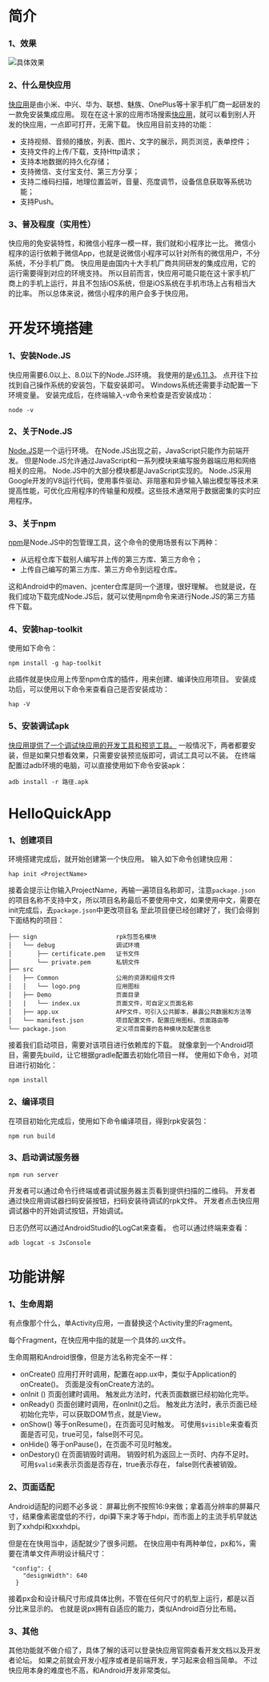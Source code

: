 # 简介 #
### 1、效果 ###
![具体效果](https://github.com/YuanTiger/QuickApp-UserCenter/blob/master/%E5%BF%AB%E5%BA%94%E7%94%A8GIF%E6%95%88%E6%9E%9C.gif)
### 2、什么是快应用 ###
[快应用](https://www.quickapp.cn/)是由小米、中兴、华为、联想、魅族、OnePlus等十家手机厂商一起研发的一款免安装集成应用。
现在在这十家的应用市场搜索[快应用](https://www.quickapp.cn/)，就可以看到别人开发的快应用，一点即可打开，无需下载。
快应用目前支持的功能：

- 支持视频、音频的播放，列表、图片、文字的展示，网页浏览，表单控件；
- 支持文件的上传/下载，支持Http请求；
- 支持本地数据的持久化存储；
- 支持微信、支付宝支付、第三方分享；
- 支持二维码扫描，地理位置监听，音量、亮度调节，设备信息获取等系统功能；
- 支持Push。


### 3、普及程度（实用性） ###
快应用的免安装特性，和微信小程序一模一样，我们就和小程序比一比。
微信小程序的运行依赖于微信App，也就是说微信小程序可以针对所有的微信用户，不分系统，不分手机厂商。
快应用是由国内十大手机厂商共同研发的集成应用，它的运行需要得到对应的环境支持。
所以目前而言，快应用可能只能在这十家手机厂商上的手机上运行，并且不包括iOS系统，但是iOS系统在手机市场上占有相当大的比率。
所以总体来说，微信小程序的用户会多于快应用。



# 开发环境搭建 #

### 1、安装Node.JS ###
快应用需要6.0以上、8.0以下的Node.JS环境。
我使用的是[v6.11.3](https://nodejs.org/en/blog/release/v6.11.3/)。
点开往下拉找到自己操作系统的安装包，下载安装即可。
Windows系统还需要手动配置一下环境变量。
安装完成后，在终端输入-v命令来检查是否安装成功：
```
node -v
```

### 2、关于Node.JS ###
[Node.JS](https://zh.wikipedia.org/wiki/Node.JS)是一个运行环境。
在Node.JS出现之前，JavaScript只能作为前端开发。
但是Node.JS允许通过JavaScript和一系列模块来编写服务器端应用和网络相关的应用。
Node.JS中的大部分模块都是JavaScript实现的。
Node.JS采用Google开发的V8运行代码，使用事件驱动、非阻塞和异步输入输出模型等技术来提高性能，可优化应用程序的传输量和规模。这些技术通常用于数据密集的实时应用程序。

### 3、关于npm ###
[npm](http://www.runoob.com/nodejs/nodejs-npm.html)是Node.JS中的包管理工具，这个命令的使用场景有以下两种：

- 从远程仓库下载别人编写并上传的第三方库、第三方命令；
- 上传自己编写的第三方库、第三方命令到远程仓库。

这和Android中的maven、jcenter仓库是同一个道理，很好理解。
也就是说，在我们成功下载完成Node.JS后，就可以使用npm命令来进行Node.JS的第三方插件下载。

### 4、安装hap-toolkit ###

使用如下命令：
```
npm install -g hap-toolkit
```
此插件就是快应用上传至npm仓库的插件，用来创建、编译快应用项目。
安装成功后，可以使用以下命令来查看自己是否安装成功：
```
hap -V
```

###  5、安装调试apk ###
[快应用提供了一个调试快应用的开发工具和预览工具。](https://www.quickapp.cn/docCenter/post/69)
一般情况下，两者都要安装，但是如果只想看效果，只需要安装预览版即可，调试工具可以不装。
在终端配置过adb环境的电脑，可以直接使用如下命令安装apk：
```
adb install -r 路径.apk
```

# HelloQuickApp #
### 1、创建项目 ###
环境搭建完成后，就开始创建第一个快应用。
输入如下命令创建快应用：
```
hap init <ProjectName>
```
接着会提示让你输入ProjectName，再输一遍项目名称即可，注意`package.json`的项目名称不支持中文，所以项目名称最后不要使用中文，如果使用中文，需要在init完成后，去`package.json`中更改项目名
至此项目便已经创建好了，我们会得到下面结构的项目：
```
├── sign                      rpk包签名模块
│   └── debug                 调试环境
│       ├── certificate.pem   证书文件
│       └── private.pem       私钥文件
├── src
│   ├── Common                公用的资源和组件文件
│   │   └── logo.png          应用图标
│   ├── Demo                  页面目录
│   |   └── index.ux          页面文件，可自定义页面名称
│   ├── app.ux                APP文件，可引入公共脚本，暴露公共数据和方法等
│   └── manifest.json         项目配置文件，配置应用图标、页面路由等
└── package.json              定义项目需要的各种模块及配置信息
```
接着我们启动项目，需要对该项目进行依赖库的下载。
就像拿到一个Android项目，需要先build，让它根据gradle配置去初始化项目一样。
使用如下命令，对项目进行初始化：
```
npm install
```
### 2、编译项目 ###
在项目初始化完成后，使用如下命令编译项目，得到rpk安装包：
```
npm run build
```
### 3、启动调试服务器 ###
```
npm run server
```
开发者可以通过命令行终端或者调试服务器主页看到提供扫描的二维码。
开发者通过快应用调试器扫码安装按钮，扫码安装待调试的rpk文件。
开发者点击快应用调试器中的开始调试按钮，开始调试。

日志仍然可以通过AndroidStudio的LogCat来查看。
也可以通过终端来查看：
```
adb logcat -s JsConsole
```

# 功能讲解 #
### 1、生命周期 ###
有点像那个什么，单Activity应用，一直替换这个Activity里的Fragment。

每个Fragment，在快应用中指的就是一个具体的.ux文件。

生命周期和Android很像，但是方法名称完全不一样：

- onCreate()
    应用打开时调用，配置在app.ux中，类似于Application的onCreate()。
    页面是没有onCreate方法的。
- onInit ()
    页面创建时调用。
    触发此方法时，代表页面数据已经初始化完毕。
- onReady()
    页面创建时调用，在onInit()之后。
    触发此方法时，表示页面已经初始化完毕，可以获取DOM节点，就是View。
- onShow()
    等于onResume()，在页面可见时触发。
    可使用`$visible`来查看页面是否可见，true可见，false则不可见。
- onHide()
    等于onPause()，在页面不可见时触发。
- onDestory()
    在页面销毁时调用。
    销毁时机为返回上一页时、内存不足时。
    可用`$valid`来表示页面是否存在，true表示存在， false则代表被销毁。

### 2、页面适配 ###
Android适配的问题不必多说：
屏幕比例不按照16:9来做；拿着高分辨率的屏幕尺寸，结果像素密度低的不行，dpi算下来才等于hdpi，而市面上的主流手机早就达到了xxhdpi和xxxhdpi。

但是在在快用当中，适配就少了很多问题。
在快应用中有两种单位，px和%，需要在清单文件声明设计稿尺寸：
```
 "config": {
    "designWidth": 640
  }

```
接着px会和设计稿尺寸形成具体比例，不管在任何尺寸的机型上运行，都是以百分比来显示的。
也就是说px拥有自适应的能力，类似Android百分比布局。

### 3、其他 ###
其他功能就不做介绍了，具体了解的话可以登录快应用官网查看开发文档以及开发者论坛。
如果之前就会开发小程序或者是前端开发，学习起来会相当简单。
不过快应用本身的难度也不高，和Android开发非常类似。



